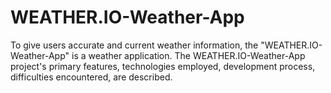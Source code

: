 # WEATHER.IO-Weather-App


To give users accurate and current weather information, the "WEATHER.IO-Weather-App" is a
weather application. The WEATHER.IO-Weather-App project's primary features, technologies
employed, development process, difficulties encountered, are described.
